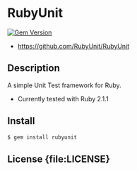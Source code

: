 RubyUnit
========

[![Gem Version](https://badge.fury.io/rb/rubyunit.svg)](http://badge.fury.io/rb/rubyunit)


<!-- This isn't up yet...
* http://rubyunit.github.io/ -->
* https://github.com/RubyUnit/RubyUnit

## Description

A simple Unit Test framework for Ruby.
- Currently tested with Ruby 2.1.1

## Install

```bash
$ gem install rubyunit
```

## License {file:LICENSE}